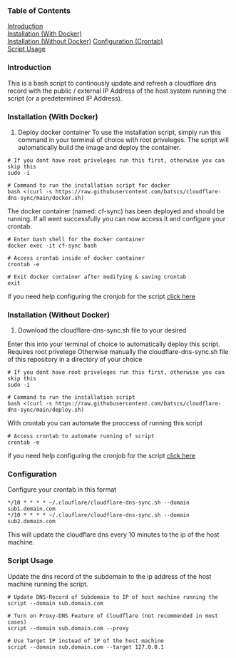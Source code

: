 ### Table of Contents  
[Introduction](#introduction)  
[Installation (With Docker)](#docker-installation)  
[Installation (Without Docker)](#installation) 
[Configuration (Crontab)](#configuration)  
[Script Usage](#script)  

<a name="introduction"/>

### Introduction
This is a bash script to continously update and refresh a cloudflare dns record with the public / external IP Address of the host system running the script (or a predetermined IP Address).

<a name="docker-installation"/>

### Installation (With Docker)
1. Deploy docker container
To use the installation script, simply run this command in your terminal of choice with root priveleges. The script will automatically build the image and deploy the container.
```
# If you dont have root priveleges run this first, otherwise you can skip this
sudo -i

# Command to run the installation script for docker
bash <(curl -s https://raw.githubusercontent.com/batscs/cloudflare-dns-sync/main/docker.sh)
```
The docker container (named: cf-sync) has been deployed and should be running. If all went successfully you can now access it and configure your crontab.
```
# Enter bash shell for the docker container
docker exec -it cf-sync bash

# Access crontab inside of docker container
crontab -e

# Exit docker container after modifying & saving crontab
exit
```
if you need help configuring the cronjob for the script [click here](#configuration)  

<a name="installation"/>

### Installation (Without Docker)
1. Download the cloudflare-dns-sync.sh file to your desired  
  
Enter this into your terminal of choice to automatically deploy this script. Requires root privelege
Otherwise manually the cloudflare-dns-sync.sh file of this repository in a directory of your choice
```
# If you dont have root priveleges run this first, otherwise you can skip this
sudo -i

# Command to run the installation script
bash <(curl -s https://raw.githubusercontent.com/batscs/cloudflare-dns-sync/main/deploy.sh)
```

With crontab you can automate the proccess of running this script
```
# Access crontab to automate running of script
crontab -e
```
if you need help configuring the cronjob for the script [click here](#configuration)  

<a name="configuration"/>

### Configuration

Configure your crontab in this format
```
*/10 * * * * ~/.clouflare/cloudflare-dns-sync.sh --domain sub1.domain.com
*/10 * * * * ~/.clouflare/cloudflare-dns-sync.sh --domain sub2.domain.com
```
This will update the cloudflare dns every 10 minutes to the ip of the host machine. 

<a name="script"/>

### Script Usage
Update the dns record of the subdomain to the ip address of the host machine running the script.
```
# Update DNS-Record of Subdomain to IP of host machine running the 
script --domain sub.domain.com

# Turn on Proxy-DNS Feature of Cloudflare (not recommended in most cases)
script --domain sub.domain.com --proxy

# Use Target IP instead of IP of the host machine
script --domain sub.domain.com --target 127.0.0.1
``` 

